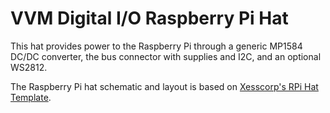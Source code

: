 # VVM Digital I/O Raspberry Pi Hat

This hat provides power to the Raspberry Pi through a generic MP1584 DC/DC converter, the bus connector with supplies and I2C, and an optional WS2812.

The Raspberry Pi hat schematic and layout is based on [Xesscorp's RPi Hat Template](https://github.com/xesscorp/RPi_Hat_Template).
